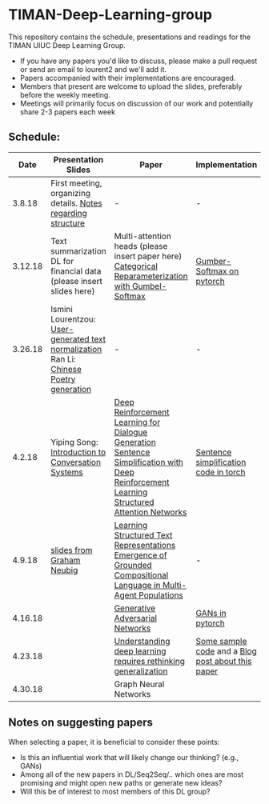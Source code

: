 # TIMAN-Deep-Learning-group
This repository contains the schedule, presentations and readings for the TIMAN UIUC Deep Learning Group.
- If you have any papers you'd like to discuss, please make a pull request or send an email to lourent2 and we'll add it. 
- Papers accompanied with their implementations are encouraged.
- Members that present are welcome to upload the slides, preferably before the weekly meeting.
- Meetings will primarily focus on discussion of our work and potentially share 2-3 papers each week


## Schedule:


| Date  | Presentation Slides | Paper | Implementation |
| ------------- | ------------- |------------- |------------- |
| 3.8.18  | First meeting, organizing details. [Notes regarding structure](https://gist.github.com/Isminoula/91b4ff677822eb34945edf9a96dcc514)  | - | -  |
| 3.12.18  | Text summarization <br> DL for financial data <br> (please insert slides here)  |  Multi-attention heads (please insert paper here) <br> [Categorical Reparameterization with Gumbel-Softmax](https://arxiv.org/abs/1611.01144) | <br> [Gumber-Softmax on pytorch](https://github.com/pytorch/pytorch/pull/3341) |
| 3.26.18  | Ismini Lourentzou: [User-generated text normalization](https://github.com/TIMAN-group/TIMAN-Deep-Learning-group/blob/master/Text_Normalization_presentation.pdf) <br> Ran Li: [Chinese Poetry generation](https://github.com/TIMAN-group/TIMAN-Deep-Learning-group/blob/master/Chinese_Poetry_Gen.pdf)  | - | -  |
| 4.2.18  | Yiping Song: [Introduction to Conversation Systems](https://github.com/TIMAN-group/TIMAN-Deep-Learning-group/blob/master/introduction-to-CS.pdf) | [Deep Reinforcement Learning for Dialogue Generation](https://arxiv.org/abs/1606.01541) <br> [Sentence Simplification with Deep Reinforcement Learning](https://arxiv.org/abs/1703.10931) <br> [Structured Attention Networks](https://openreview.net/pdf?id=HkE0Nvqlg) | <br> [Sentence simplification code in torch](https://github.com/XingxingZhang/dress) |
| 4.9.18  | [slides from Graham Neubig](http://phontron.com/class/nn4nlp2017/assets/slides/nn4nlp-16-rl.pdf) | [Learning Structured Text Representations](https://arxiv.org/abs/1705.09207) <br> [Emergence of Grounded Compositional Language in Multi-Agent Populations](https://arxiv.org/abs/1703.04908) | - |
| 4.16.18  |  | [Generative Adversarial Networks](https://arxiv.org/abs/1406.2661) | [GANs in pytorch](https://medium.com/@devnag/generative-adversarial-networks-gans-in-50-lines-of-code-pytorch-e81b79659e3f)|
| 4.23.18  |  | [Understanding deep learning requires rethinking generalization](https://arxiv.org/abs/1611.03530) | [Some sample code](https://github.com/pluskid/fitting-random-labels) and a [Blog post about this paper](https://danieltakeshi.github.io/2017/05/19/understanding-deep-learning-requires-rethinking-generalization-my-thoughts-and-notes)|
| 4.30.18  |  | Graph Neural Networks | |


## Notes on suggesting papers
When selecting a paper, it is beneficial to consider these points: 
- Is this an influential work that will likely change our thinking? (e.g., GANs)
- Among all of the new papers in DL/Seq2Seq/.. which ones are most promising and might open new paths or generate new ideas?
- Will this be of interest to most members of this DL group?

